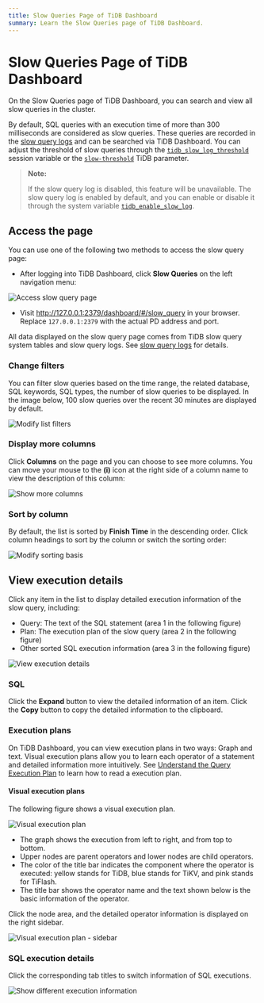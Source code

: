 ```yaml
---
title: Slow Queries Page of TiDB Dashboard
summary: Learn the Slow Queries page of TiDB Dashboard.
---
```


# Slow Queries Page of TiDB Dashboard

On the Slow Queries page of TiDB Dashboard, you can search and view all slow queries in the cluster.

By default, SQL queries with an execution time of more than 300 milliseconds are considered as slow queries. These queries are recorded in the [slow query logs](/identify-slow-queries.md) and can be searched via TiDB Dashboard. You can adjust the threshold of slow queries through the [`tidb_slow_log_threshold`](/system-variables.md#tidb_slow_log_threshold) session variable or the [`slow-threshold`](/tidb-configuration-file.md#slow-threshold) TiDB parameter.

> **Note:**
>
> If the slow query log is disabled, this feature will be unavailable. The slow query log is enabled by default, and you can enable or disable it through the system variable [`tidb_enable_slow_log`](/system-variables.md#tidb_enable_slow_log).

## Access the page

You can use one of the following two methods to access the slow query page:

* After logging into TiDB Dashboard, click **Slow Queries** on the left navigation menu:

![Access slow query page](https://docs-download.pingcap.com/media/images/docs/dashboard/dashboard-slow-queries-access-v620.png)

* Visit <http://127.0.0.1:2379/dashboard/#/slow_query> in your browser. Replace `127.0.0.1:2379` with the actual PD address and port.

All data displayed on the slow query page comes from TiDB slow query system tables and slow query logs. See [slow query logs](/identify-slow-queries.md) for details.

### Change filters

You can filter slow queries based on the time range, the related database, SQL keywords, SQL types, the number of slow queries to be displayed. In the image below, 100 slow queries over the recent 30 minutes are displayed by default.

![Modify list filters](https://docs-download.pingcap.com/media/images/docs/dashboard/dashboard-slow-queries-list1-v620.png)

### Display more columns

Click **Columns** on the page and you can choose to see more columns. You can move your mouse to the **(i)** icon at the right side of a column name to view the description of this column:

![Show more columns](https://docs-download.pingcap.com/media/images/docs/dashboard/dashboard-slow-queries-list2-v620.png)

### Sort by column

By default, the list is sorted by **Finish Time** in the descending order. Click column headings to sort by the column or switch the sorting order:

![Modify sorting basis](https://docs-download.pingcap.com/media/images/docs/dashboard/dashboard-slow-queries-list3-v620.png)

## View execution details

Click any item in the list to display detailed execution information of the slow query, including:

- Query: The text of the SQL statement (area 1 in the following figure)
- Plan: The execution plan of the slow query (area 2 in the following figure)
- Other sorted SQL execution information (area 3 in the following figure)

![View execution details](https://docs-download.pingcap.com/media/images/docs/dashboard/dashboard-slow-queries-detail1-v620.png)

### SQL

Click the **Expand** button to view the detailed information of an item. Click the **Copy** button to copy the detailed information to the clipboard.

### Execution plans

On TiDB Dashboard, you can view execution plans in two ways: Graph and text. Visual execution plans allow you to learn each operator of a statement and detailed information more intuitively. See [Understand the Query Execution Plan](/explain-overview.md) to learn how to read a execution plan.

#### Visual execution plans

The following figure shows a visual execution plan.

![Visual execution plan](https://docs-download.pingcap.com/media/images/docs/dashboard/dashboard-visual-plan-2.png)

- The graph shows the execution from left to right, and from top to bottom.
- Upper nodes are parent operators and lower nodes are child operators.
- The color of the title bar indicates the component where the operator is executed: yellow stands for TiDB, blue stands for TiKV, and pink stands for TiFlash.
- The title bar shows the operator name and the text shown below is the basic information of the operator.

Click the node area, and the detailed operator information is displayed on the right sidebar.

![Visual execution plan - sidebar](https://docs-download.pingcap.com/media/images/docs/dashboard/dashboard-visual-plan-popup.png)

### SQL execution details

Click the corresponding tab titles to switch information of SQL executions.

![Show different execution information](https://docs-download.pingcap.com/media/images/docs/dashboard/dashboard-slow-queries-detail2-v620.png)
